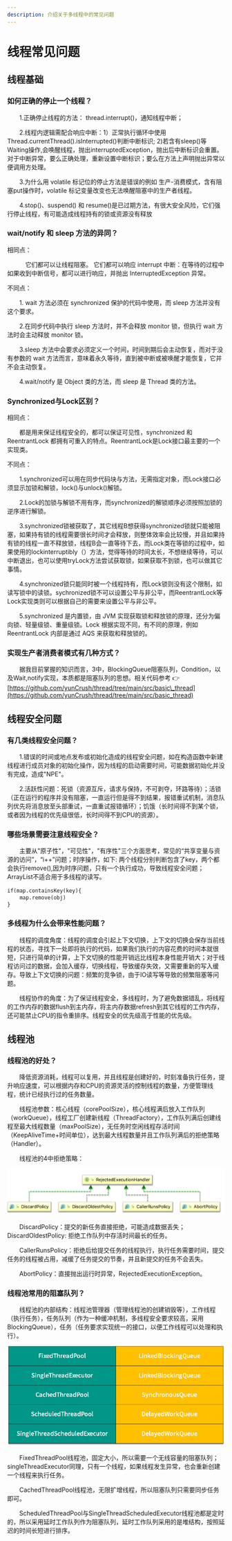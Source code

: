 ```yaml
---
description: 介绍关于多线程中的常见问题
---
```


# 线程常见问题

## 线程基础

### 如何正确的停止一个线程？

　　1.正确停止线程的方法： thread.interrupt\(\)，通知线程中断； 

　　2.线程内逻辑需配合响应中断：1）正常执行循环中使用 Thread.currentThread\(\).isInterrupted\(\)判断中断标识; 2\)若含有sleep\(\)等Waiting操作,会唤醒线程，抛出interruptedException，抛出后中断标识会重置。对于中断异常，要么正确处理，重新设置中断标识；要么在方法上声明抛出异常以便调用方处理。

　　3.为什么用 volatile 标记位的停止方法是错误的例如 生产-消费模式，含有阻塞put操作时，volatile 标记变量改变也无法唤醒阻塞中的生产者线程。

　　4.stop\(\)、suspend\(\) 和 resume\(\)是已过期方法，有很大安全风险，它们强行停止线程，有可能造成线程持有的锁或资源没有释放

### wait/notify 和 sleep 方法的异同？

相同点：

　　　它们都可以让线程阻塞。 它们都可以响应 interrupt 中断：在等待的过程中如果收到中断信号，都可以进行响应，并抛出 InterruptedException 异常。

不同点：

　　1. wait 方法必须在 synchronized 保护的代码中使用，而 sleep 方法并没有这个要求。 

　　2.在同步代码中执行 sleep 方法时，并不会释放 monitor 锁，但执行 wait 方法时会主动释放 monitor 锁。 

　　3.sleep 方法中会要求必须定义一个时间，时间到期后会主动恢复，而对于没有参数的 wait 方法而言，意味着永久等待，直到被中断或被唤醒才能恢复，它并不会主动恢复。 

　　4.wait/notify 是 Object 类的方法，而 sleep 是 Thread 类的方法。

### Synchronized与Lock区别？

相同点：

　　都是用来保证线程安全的，都可以保证可见性，synchronized 和 ReentrantLock 都拥有可重入的特点。ReentrantLock是Lock接口最主要的一个实现类。

不同点：

　　1.synchronized可以用在同步代码块与方法，无需指定对象，而Lock接口必须显示加锁和解锁，lock\(\)与unlock\(\)解锁。

　　2.Lock的加锁与解锁不用有序，而synchronized的解锁顺序必须按照加锁的逆序进行解锁。

　　3.synchronized锁被获取了，其它线程B想获得synchronized锁就只能被阻塞，如果持有锁的线程需要很长时间才会释放，则整体效率会比较慢，并且如果持有锁的线程一直不释放锁，线程B会一直等待下去，而Lock类在等锁的过程中，如果使用的lockinterruptibly（）方法，觉得等待的时间太长，不想继续等待，可以中断退出，也可以使用tryLock方法尝试获取锁，如果获取不到锁，也可以做其它事情。

　　4.synchronized锁只能同时被一个线程持有，而Lock锁则没有这个限制，如读写锁中的读锁。sychronized锁不可以设置公平与非公平，而ReentrantLock等Lock实现类则可以根据自己的需要来设置公平与非公平。

　　5.synchronized 是内置锁，由 JVM 实现获取锁和释放锁的原理，还分为偏向锁、轻量级锁、重量级锁。Lock 根据实现不同，有不同的原理，例如 ReentrantLock 内部是通过 AQS 来获取和释放锁的。

### 实现生产者消费者模式有几种方式？

　　据我目前掌握的知识而言，3中，BlockingQueue阻塞队列，Condition，以及Wait,notify实现，本质都是阻塞队列的思想。相关代码参考 👉 [https://github.com/yunCrush/thread/tree/main/src/basic\_thread](https://github.com/yunCrush/thread/tree/main/src/basic_thread)

## 线程安全问题

### 有几类线程安全问题？

　　1.错误的时间或地点发布或初始化造成的线程安全问题，如在构造函数中新建线程进行成员对象的初始化操作，因为线程的启动需要时间，可能数据初始化并没有完成，造成"NPE"。

　　2.活跃性问题：死锁（资源互斥，请求与保持，不可剥夺，环路等待）；活锁（正在运行的程序并没有阻塞，一直运行但是得不到结果，报错重试机制，消息队列优先将消息放至头部重试，一直重试报错循环）；饥饿（长时间得不到某个锁，或者因为线程的优先级很低，长时间得不到CPU的资源）。

### 哪些场景需要注意线程安全？

　　主要从"原子性"，"可见性"，"有序性"三个方面思考，常见的“共享变量与资源的访问”，“i++”问题；时序操作，如下: 两个线程分别判断包含了key，两个都会执行remove\(\),因为时序问题，只有一个执行成功，导致线程安全问题；ArrayList不适合用于多线程的读写。

```text
if(map.containsKey(key){
    map.remove(obj)
}
```

### 多线程为什么会带来性能问题？

　　线程的调度角度：线程的调度会引起上下文切换，上下文的切换会保存当前线程的状态，寻找下一处即将执行的代码，如果我们执行的内容花费的时间本就很短，只进行简单的计算，上下文切换的性能开销远比线程本身性能开销大；对于线程访问过的数据，会加入缓存，切换线程，导致缓存失效，又需要重新的写入缓存。导致上下文切换的问题：频繁的竞争锁，由于IO读写等导致的频繁阻塞等问题。

　　线程协作的角度：为了保证线程安全，多线程时，为了避免数据错乱，将线程的工作内存的数据flush到主内存，将主内存数据refresh到其它线程的工作内存，还可能禁止CPU的指令重排序。线程安全的优先级高于性能的优先级。

## 线程池

### 线程池的好处？

　　降低资源消耗，线程可以复用，并且线程是创建好的，时刻准备执行任务，提升响应速度，可以根据内存和CPU的资源灵活的控制线程的数量，方便管理线程，统计已经执行过的任务数量。

　　线程池参数：核心线程（corePoolSize），核心线程满后放入工作队列（workQueue），线程工厂创建新线程（ThreadFactory），工作队列满后创建线程至最大线程数量（maxPoolSize），无任务时空闲线程存活时间（KeepAliveTime+时间单位），达到最大线程数量并且工作队列满后的拒绝策略（Handler）。

　　线程池的4中拒绝策略：

![&#x7EBF;&#x7A0B;&#x6C60;4&#x79CD;&#x62D2;&#x7EDD;&#x7B56;&#x7565;](../.gitbook/assets/image%20%284%29.png)

　　DiscardPolicy：提交的新任务直接拒绝，可能造成数据丢失；  DiscardOldestPolicy: 拒绝工作队列中存活时间最长的任务。

　　CallerRunsPolicy：拒绝后给提交任务的线程执行，执行任务需要时间，提交任务的线程被占用，减缓了任务提交的节奏，并且新提交的任务不会丢失。

　　AbortPolicy：直接抛出运行时异常，RejectedExecutionException。

### 线程池常用的阻塞队列？

　　线程池的内部结构：线程池管理器（管理线程池的创建销毁等），工作线程（执行任务），任务队列（作为一种缓冲机制，多线程安全要求较高，采用BlockingQueue），任务（任务要求实现统一的接口，以便工作线程可以处理和执行）。

![&#x5E38;&#x89C1;&#x963B;&#x585E;&#x961F;&#x5217;](../.gitbook/assets/image%20%2828%29.png)

　　FixedThreadPool线程池，固定大小，所以需要一个无线容量的阻塞队列；singleThreadExecutor同理，只有一个线程，如果线程发生异常，也会重新创建一个线程来执行任务。

　　CachedThreadPool线程池，无限扩增线程，所以阻塞队列只需要同步任务即可。

　　ScheduledThreadPool与SingleThreadScheduledExecutor线程池都是定时的，所以采用延时工作队列作为阻塞队列，延时工作队列采用的是堆结构，按照延迟的时间长短进行排序。

